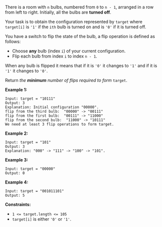 There is a room with `n` bulbs, numbered from `0` to `n - 1`, arranged in a
row from left to right. Initially, all the bulbs are **turned off**.

Your task is to obtain the configuration represented by `target` where
`target[i]` is `'1'` if the `ith` bulb is turned on and is `'0'` if it is
turned off.

You have a switch to flip the state of the bulb, a flip operation is defined
as follows:

  * Choose **any** bulb (index `i`) of your current configuration.
  * Flip each bulb from index `i` to index `n - 1`.

When any bulb is flipped it means that if it is `'0'` it changes to `'1'` and
if it is `'1'` it changes to `'0'`.

Return _the **minimum** number of flips required to form_ `target`.



**Example 1:**

    
    
    Input: target = "10111"
    Output: 3
    Explanation: Initial configuration "00000".
    flip from the third bulb:  "00000" -> "00111"
    flip from the first bulb:  "00111" -> "11000"
    flip from the second bulb:  "11000" -> "10111"
    We need at least 3 flip operations to form target.

**Example 2:**

    
    
    Input: target = "101"
    Output: 3
    Explanation: "000" -> "111" -> "100" -> "101".
    

**Example 3:**

    
    
    Input: target = "00000"
    Output: 0
    

**Example 4:**

    
    
    Input: target = "001011101"
    Output: 5
    



**Constraints:**

  * `1 <= target.length <= 105`
  * `target[i]` is either `'0'` or `'1'`.

